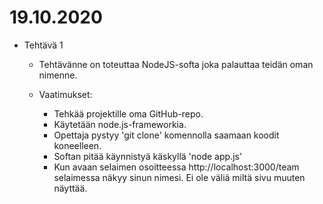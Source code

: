 <h1>19.10.2020</h1>

* Tehtävä 1 
    * Tehtävänne on toteuttaa NodeJS-softa joka palauttaa teidän oman nimenne. 
  
    * Vaatimukset:
        * Tehkää projektille oma GitHub-repo. 
        * Käytetään node.js-frameworkia.
        * Opettaja pystyy 'git clone' komennolla saamaan koodit koneelleen.
        * Softan pitää käynnistyä käskyllä 'node app.js'
        * Kun avaan selaimen osoitteessa http://localhost:3000/team selaimessa näkyy sinun nimesi. Ei ole väliä miltä sivu muuten näyttää. 